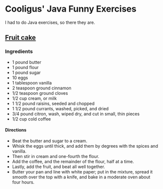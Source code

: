 # Cooligus' Java Funny Exercises
I had to do Java exercises, so there they are.

## [Fruit cake](https://publicdomainrecipes.org/recipes/fruit-cake/)
### Ingredients
- 1 pound butter
- 1 pound flour
- 1 pound sugar
- 10 eggs
- 1 tablespoon vanilla
- 2 teaspoon ground cinnamon
- 1/2 teaspoon ground cloves
- 1/2 cup cream, or milk
- 1 1/2 pound raisins, seeded and chopped
- 1 1/2 pound currants, washed, picked, and dried
- 3/4 pound citron, wash, wiped dry, and cut in small, thin pieces
- 1/2 cup cold coffee

#### Directions

- Beat the butter and sugar to a cream.
- Whisk the eggs until thick, and add them by degrees with the spices and vanilla.
- Then stir in cream and one-fourth the flour.
- Add the coffee, and the remainder of the flour, half at a time.
- Lastly, add the fruit, and beat all well together.
- Butter your pan and line with white paper; put in the mixture, spread it smooth over the top with a knife, and bake in a moderate oven about four hours.
